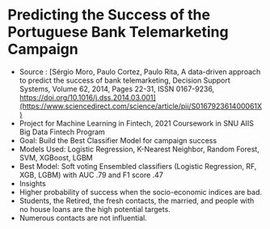 # Predicting the Success of the Portuguese Bank Telemarketing Campaign

- Source : [Sérgio Moro, Paulo Cortez, Paulo Rita,
A data-driven approach to predict the success of bank telemarketing, Decision Support Systems, Volume 62, 2014, Pages 22-31, ISSN 0167-9236, https://doi.org/10.1016/j.dss.2014.03.001](https://www.sciencedirect.com/science/article/pii/S016792361400061X)
- Project for Machine Learning in Fintech, 2021 Coursework in SNU AIIS Big Data Fintech Program
- Goal: Build the Best Classifier Model for campaign success
- Models Used: Logistic Regression, K-Nearest Neighbor, Random Forest, SVM, XGBoost, LGBM
- Best Model: Soft voting Ensembled classifiers (Logistic Regression, RF, XGB, LGBM) with AUC .79 and F1 score .47
- Insights
- Higher probability of success when the socio-economic indices are bad.
- Students, the Retired, the fresh contacts, the married, and people with no house loans are the high potential targets.
- Numerous contacts are not influential.
